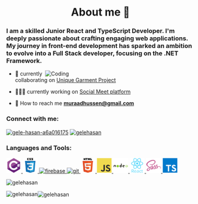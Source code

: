 <h1 align="center"> About me 🚀 </h1>
<h3 align="left">I am a skilled Junior React and TypeScript Developer. I'm deeply passionate about crafting engaging web applications. My journey in front-end development has sparked an ambition to evolve into a Full Stack developer, focusing on the .NET Framework.</h3>
<img align="right" alt="Coding" width="400" src= "https://media.tenor.com/whgQwNlVvNkAAAAi/xero-code.gif"/>

- 🙌 currently collaborating on [Unique Garment Project](https://github.com/gelehasan/Unique-Garments-website-Group-project-)

- 👨🏾‍💻  currently working on [Social Meet platform](https://github.com/gelehasan/Activity-Application)

- 📧 How to reach me **muraadhussen@gmail.com**

<h3 align="left">Connect with me:</h3>
<p align="left">
<a href="https://linkedin.com/in/gele-hasan-a6a016175" target="blank"><img align="center" src="https://raw.githubusercontent.com/rahuldkjain/github-profile-readme-generator/master/src/images/icons/Social/linked-in-alt.svg" alt="gele-hasan-a6a016175" height="30" width="40" /></a>
<a href="https://www.leetcode.com/gelehasan" target="blank"><img align="center" src="https://raw.githubusercontent.com/rahuldkjain/github-profile-readme-generator/master/src/images/icons/Social/leet-code.svg" alt="gelehasan" height="30" width="40" /></a>
</p>

<h3 align="left">Languages and Tools:</h3>
<p align="left"> <a href="https://www.w3schools.com/cs/" target="_blank" rel="noreferrer"> <img src="https://raw.githubusercontent.com/devicons/devicon/master/icons/csharp/csharp-original.svg" alt="csharp" width="40" height="40"/> </a> <a href="https://www.w3schools.com/css/" target="_blank" rel="noreferrer"> <img src="https://raw.githubusercontent.com/devicons/devicon/master/icons/css3/css3-original-wordmark.svg" alt="css3" width="40" height="40"/> </a> <a href="https://firebase.google.com/" target="_blank" rel="noreferrer"> <img src="https://www.vectorlogo.zone/logos/firebase/firebase-icon.svg" alt="firebase" width="40" height="40"/> </a> <a href="https://git-scm.com/" target="_blank" rel="noreferrer"> <img src="https://www.vectorlogo.zone/logos/git-scm/git-scm-icon.svg" alt="git" width="40" height="40"/> </a> <a href="https://www.w3.org/html/" target="_blank" rel="noreferrer"> <img src="https://raw.githubusercontent.com/devicons/devicon/master/icons/html5/html5-original-wordmark.svg" alt="html5" width="40" height="40"/> </a> <a href="https://developer.mozilla.org/en-US/docs/Web/JavaScript" target="_blank" rel="noreferrer"> <img src="https://raw.githubusercontent.com/devicons/devicon/master/icons/javascript/javascript-original.svg" alt="javascript" width="40" height="40"/> </a> <a href="https://nodejs.org" target="_blank" rel="noreferrer"> <img src="https://raw.githubusercontent.com/devicons/devicon/master/icons/nodejs/nodejs-original-wordmark.svg" alt="nodejs" width="40" height="40"/> </a> <a href="https://reactjs.org/" target="_blank" rel="noreferrer"> <img src="https://raw.githubusercontent.com/devicons/devicon/master/icons/react/react-original-wordmark.svg" alt="react" width="40" height="40"/> </a> <a href="https://sass-lang.com" target="_blank" rel="noreferrer"> <img src="https://raw.githubusercontent.com/devicons/devicon/master/icons/sass/sass-original.svg" alt="sass" width="40" height="40"/> </a> <a href="https://www.typescriptlang.org/" target="_blank" rel="noreferrer"> <img src="https://raw.githubusercontent.com/devicons/devicon/master/icons/typescript/typescript-original.svg" alt="typescript" width="40" height="40"/> </a> </p>



<p>&nbsp;<img align="left" src="https://github-readme-stats-sigma-five.vercel.app/api?username=gelehasan&show_icons=true&locale=en" alt="gelehasan" /></p>
<p><img align="left" src="https://github-readme-stats-sigma-five.vercel.app/api/top-langs?username=gelehasan&show_icons=true&locale=en&layout=compact" alt="gelehasan" /></p>

<p><img align="center" src="https://github-readme-streak-stats.herokuapp.com/?user=gelehasan&" alt="gelehasan" /></p>
